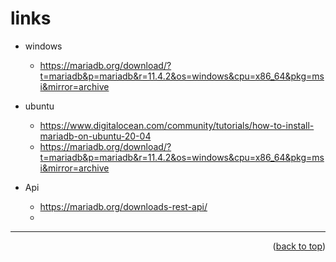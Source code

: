 <a name="topage"></a>

# links

* windows
    * https://mariadb.org/download/?t=mariadb&p=mariadb&r=11.4.2&os=windows&cpu=x86_64&pkg=msi&mirror=archive

* ubuntu
    * https://www.digitalocean.com/community/tutorials/how-to-install-mariadb-on-ubuntu-20-04
    * https://mariadb.org/download/?t=mariadb&p=mariadb&r=11.4.2&os=windows&cpu=x86_64&pkg=msi&mirror=archive

* Api
    * https://mariadb.org/downloads-rest-api/
    *  
-----

<p align="right">(<a href="#topage">back to top</a>)</p>
<br/>
<br/>

